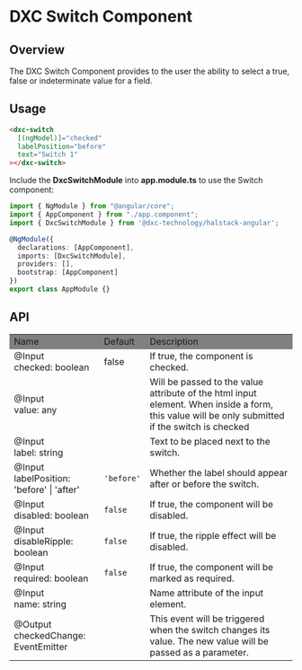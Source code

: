 # DXC Switch Component

## Overview

The DXC Switch Component provides to the user the ability to select a true, false or indeterminate value for a field.

## Usage

```html
<dxc-switch
  [(ngModel)]="checked"
  labelPosition="before"
  text="Switch 1"
></dxc-switch>
```

Include the **DxcSwitchModule** into **app.module.ts** to use the Switch component:

```ts
import { NgModule } from "@angular/core";
import { AppComponent } from "./app.component";
import { DxcSwitchModule } from '@dxc-technology/halstack-angular';

@NgModule({
  declarations: [AppComponent],
  imports: [DxcSwitchModule],
  providers: [],
  bootstrap: [AppComponent]
})
export class AppModule {}
```

## API

<table>
    <tr style="background-color: grey">
        <td>Name</td>
        <td>Default</td>
        <td>Description</td>
    </tr>
    <tr>
        <td>@Input<br>checked: boolean</td>
        <td>false</td>
        <td>If true, the component is checked.</td>
    </tr>
    <tr>
        <td>@Input<br>value: any</td>
        <td></td>
        <td>Will be passed to the value attribute of the html input element. When inside a form, this value will be only submitted if the switch is checked </td>
    </tr>
    <tr>
        <td>@Input<br>label: string</td>
        <td></td>
        <td>Text to be placed next to the switch.</td>
    </tr>
    <tr>
        <td>@Input<br>labelPosition: 'before' | 'after'</td>
        <td><code>'before'</code></td>
        <td>Whether the label should appear after or before the switch.</td>
    </tr>
    <tr>
        <td>@Input<br>disabled: boolean</td>
        <td><code>false</code></td>
        <td>If true, the component will be disabled.</td>
    </tr>
    <tr>
        <td>@Input<br>disableRipple: boolean</td>
        <td><code>false</code></td>
        <td>If true, the ripple effect will be disabled.</td>
    </tr>
    <tr>
        <td>@Input<br>required: boolean</td>
        <td><code>false</code></td>
        <td>If true, the component will be marked as required.</td>
    </tr>
    <tr>
        <td>@Input<br>name: string</td>
        <td></td>
        <td>Name attribute of the input element.</td>
    </tr>
    <tr>
        <td>@Output<br>checkedChange: EventEmitter</td>
        <td></td>
        <td>This event will be triggered when the switch changes its value. The new value will be passed as a parameter.</td>
    </tr>
</table>

